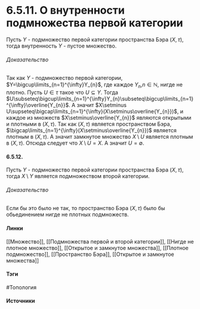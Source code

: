 # 6.5.11. О внутренности подмножества первой категории
Пусть $Y$ - подмножество первой категории пространства Бэра $(X,\tau)$, тогда внутренность $Y$ - пустое множество.
###### Доказательство
Так как $Y$ - подмножество первой категории, $Y=\bigcup\limits_{n=1}^{\infty}Y_{n}$, где каждое $Y_{n}$,$n\in\mathbb{N}$, нигде не плотно.
Пусть $U\in\tau$ такое что $U\subseteq Y$. Тогда $U\subseteq\bigcup\limits_{n=1}^{\infty}Y_{n}\subseteq\bigcup\limits_{n=1}^{\infty}\overline{Y_{n}}$.
А значит $X\setminus U\supseteq\bigcap\limits_{n=1}^{\infty}(X\setminus\overline{Y_{n}})$, и каждое из множеств $X\setminus\overline{Y_{n}}$ являются открытыми и плотными в $(X,\tau)$.
Так как $(X,\tau)$ является пространством Бэра, $\bigcap\limits_{n=1}^{\infty}(X\setminus\overline{Y_{n}})$ является плотным в $(X,\tau)$. А значит замкнутое множество $X\setminus U$ является плотным в $(X,\tau)$. Отсюда следует что $X\setminus U=X$. А значит $U=\emptyset$.
#### 6.5.12. 
Пусть $Y$ - подмножество первой категории пространства Бэра $(X,\tau)$, тогда $X\setminus Y$ является подмножеством второй категории.
###### Доказательство
Если бы это было не так, то пространство Бэра $(X,\tau)$ было бы обьединением нигде не плотных подмножеств.
#### Линки
 [[Множество]],
 [[Подмножества первой и второй категории]],
 [[Нигде не плотное множество]],
 [[Открытое и замкнутое множества]],
 [[Плотное подмножество]],
 [[Пространство Бэра]],
 [[Открытое и замкнутое множества]]
#### Тэги
 #Топология 
#### Источники
